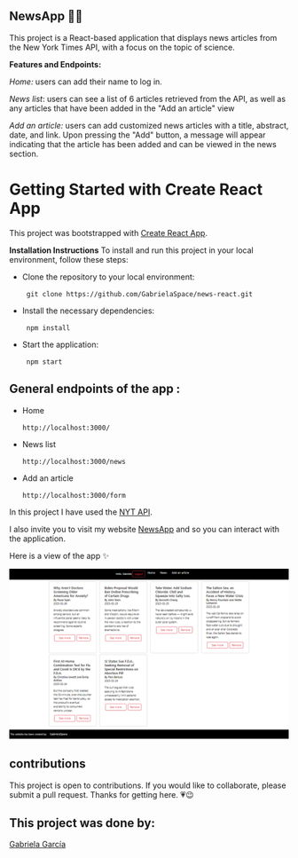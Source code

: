 
## NewsApp :bookmark_tabs:📰
 
   This project is a React-based application that displays news articles from the New York Times API, with a focus on the topic of science.


**Features and Endpoints:** 


*Home:* users can add their name to log in.

*News list*: users can see a list of 6 articles retrieved from the API, as well as any articles that have been added in the "Add an article" view

*Add an article:*  users can add customized news articles with a title, abstract, date, and link. Upon pressing the "Add" button, a message will appear indicating that the article has been added and can be viewed in the news section.



# Getting Started with Create React App

This project was bootstrapped with [Create React App](https://github.com/facebook/create-react-app).


**Installation Instructions**
To install and run this project in your local environment, follow these steps:

 - Clone the repository to your local environment:

		git clone https://github.com/GabrielaSpace/news-react.git

 - Install the necessary dependencies:

		npm install

 - Start the application:

		npm start


## General endpoints of the app :

 -  Home

		http://localhost:3000/
		
 -   News list

	     http://localhost:3000/news

 -   Add an article

	     http://localhost:3000/form




In this project I have used the [NYT API](https://developer.nytimes.com/apis).

I also invite you to visit my website [NewsApp](https://63fa3ec42c7bf9000862c930--snazzy-frangipane-a5f6c7.netlify.app/) and so you can interact with the application.

Here is a view of the app :sparkles:

 ![view news](https://github.com/GabrielaSpace/news-react/blob/main/public/assets/view.png)
 





## contributions

This project is open to contributions. If you would like to collaborate, please submit a pull request. Thanks for getting here. :heartpulse::wink: 

## This project was done by:


[Gabriela García](https://github.com/GabrielaSpace)

